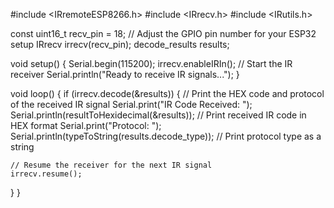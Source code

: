 #include <IRremoteESP8266.h>
#include <IRrecv.h>
#include <IRutils.h>


const uint16_t recv_pin = 18;  // Adjust the GPIO pin number for your ESP32 setup
IRrecv irrecv(recv_pin);
decode_results results;


void setup() {
  Serial.begin(115200);
  irrecv.enableIRIn();  // Start the IR receiver
  Serial.println("Ready to receive IR signals...");
}


void loop() {
  if (irrecv.decode(&results)) {
    // Print the HEX code and protocol of the received IR signal
    Serial.print("IR Code Received: ");
    Serial.println(resultToHexidecimal(&results));  // Print received IR code in HEX format
    Serial.print("Protocol: ");
    Serial.println(typeToString(results.decode_type));  // Print protocol type as a string


    // Resume the receiver for the next IR signal
    irrecv.resume();
  }
}
